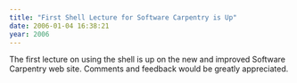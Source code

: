 ```yaml
---
title: "First Shell Lecture for Software Carpentry is Up"
date: 2006-01-04 16:38:21
year: 2006
---
```

The first lecture on using the shell is up on the new and improved Software Carpentry web site.  Comments and feedback would be greatly appreciated.
